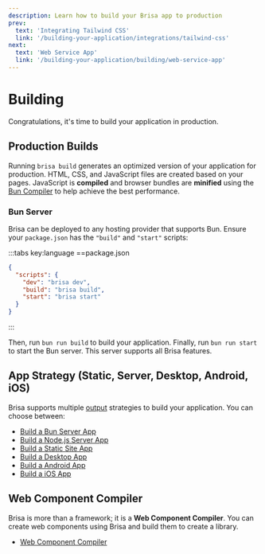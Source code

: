 ```yaml
---
description: Learn how to build your Brisa app to production
prev:
  text: 'Integrating Tailwind CSS'
  link: '/building-your-application/integrations/tailwind-css'
next:
  text: 'Web Service App'
  link: '/building-your-application/building/web-service-app'
---
```


# Building

Congratulations, it's time to build your application in production.

## Production Builds

Running `brisa build` generates an optimized version of your application for production. HTML, CSS, and JavaScript files are created based on your pages. JavaScript is **compiled** and browser bundles are **minified** using the [Bun Compiler](https://bun.sh/docs/bundler) to help achieve the best performance.

### Bun Server

Brisa can be deployed to any hosting provider that supports Bun. Ensure your `package.json` has the `"build"` and `"start"` scripts:

:::tabs key:language
==package.json

```json
{
  "scripts": {
    "dev": "brisa dev",
    "build": "brisa build",
    "start": "brisa start"
  }
}
```

:::

Then, run `bun run build` to build your application. Finally, run `bun run start` to start the Bun server. This server supports all Brisa features.

## App Strategy (Static, Server, Desktop, Android, iOS)

Brisa supports multiple [output](/building-your-application/configuring/output) strategies to build your application. You can choose between:

- [Build a Bun Server App](/building-your-application/building/bun-server)
- [Build a Node.js Server App](/building-your-application/building/node-server)
- [Build a Static Site App](/building-your-application/building/static-site-app)
- [Build a Desktop App](/building-your-application/building/desktop-app)
- [Build a Android App](/building-your-application/building/android-app)
- [Build a iOS App](/building-your-application/building/ios-app)

## Web Component Compiler

Brisa is more than a framework; it is a **Web Component Compiler**. You can create web components using Brisa and build them to create a library.

- [Web Component Compiler](/building-your-application/building/web-component-compiler)